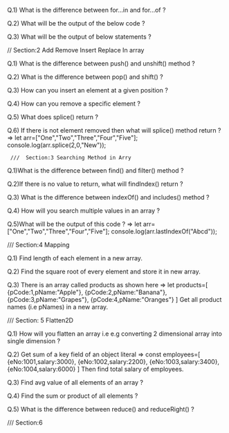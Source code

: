 Q.1) What is the difference between for...in and for...of ?

Q.2) What will be the output of the below code ?

Q.3) What will be the output of below statements ?


//  Section:2   Add Remove Insert Replace In array

Q.1) What is the difference between push() and unshift() method ?

Q.2) What is the difference between pop() and shift() ?

Q.3) How can you insert an element at a given position ?

Q.4) How can you remove  a specific element ?

Q.5) What does splice() return ?

Q.6)  If there is not element removed then what will splice() method return ?
=> let arr=["One","Two","Three","Four","Five"];
     console.log(arr.splice(2,0,"New")); 

     ///  Section:3 Searching Method in Arry 

     
Q.1)What is the difference between find() and filter() method ?

Q.2)If there is no value to return, what will findIndex() return ?

Q.3) What is the difference between indexOf() and includes() method ?

Q.4) How will you search multiple values in an array ?

Q.5)What will be the output of this code ?
        => let arr=["One","Two","Three","Four","Five"];
             console.log(arr.lastIndexOf("Abcd")); 


///   Section:4 Mapping

Q.1) Find length of each element in a new array.

Q.2) Find the square root of every element and store it in new array.

Q.3) There is an array called products as shown here
         => let products=[
    	{pCode:1,pName:"Apple"},
    	{pCode:2,pName:"Banana"},
    	{pCode:3,pName:"Grapes"},
    	{pCode:4,pName:"Oranges"}
              ]
Get all product names (i.e pNames) in a new array.

///  Section: 5 Flatten2D

Q.1) How will you flatten an array i.e e.g converting 2 dimensional array into single dimension ?

Q.2)  Get sum of a key field of an object literal
          => const employees=[
    	{eNo:1001,salary:3000},
    	{eNo:1002,salary:2200},
   	{eNo:1003,salary:3400},
    	{eNo:1004,salary:6000}
            ]
         Then find total salary of employees.
         
Q.3)  Find avg value of all elements of an array ? 

Q.4) Find the sum or product of all elements ?

Q.5) What is the difference between reduce() and reduceRight() ?



///  Section:6 
